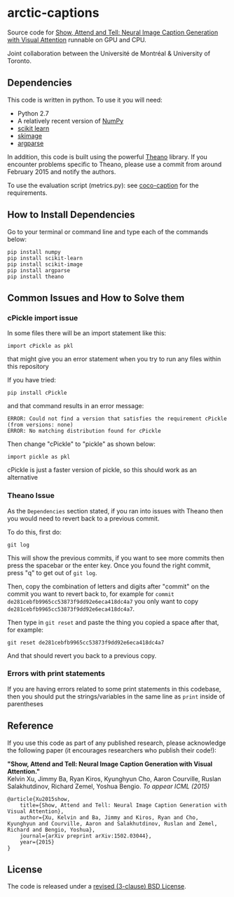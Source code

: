 # arctic-captions

Source code for [Show, Attend and Tell: Neural Image Caption Generation with Visual Attention](http://arxiv.org/abs/1502.03044)
runnable on GPU and CPU.

Joint collaboration between the Université de Montréal & University of Toronto.

## Dependencies

This code is written in python. To use it you will need:

* Python 2.7
* A relatively recent version of [NumPy](http://www.numpy.org/)
* [scikit learn](http://scikit-learn.org/stable/index.html)
* [skimage](http://scikit-image.org/docs/dev/api/skimage.html)
* [argparse](https://www.google.ca/search?q=argparse&oq=argparse&aqs=chrome..69i57.1260j0j1&sourceid=chrome&es_sm=122&ie=UTF-8#q=argparse+pip)

In addition, this code is built using the powerful
[Theano](http://www.deeplearning.net/software/theano/) library. If you
encounter problems specific to Theano, please use a commit from around
February 2015 and notify the authors.

To use the evaluation script (metrics.py): see
[coco-caption](https://github.com/tylin/coco-caption) for the requirements.

## How to Install Dependencies
Go to your terminal or command line and type each of the commands below:

```
pip install numpy
pip install scikit-learn
pip install scikit-image
pip install argparse
pip install theano
```
## Common Issues and How to Solve them
### cPickle import issue
In some files there will be an import statement like this:

`import cPickle as pkl`

that might give you an error statement when you try to run any files within this repository

If you have tried: 

`pip install cPickle`

and that command results in an error message:

```
ERROR: Could not find a version that satisfies the requirement cPickle (from versions: none)
ERROR: No matching distribution found for cPickle
```
Then change "cPickle" to "pickle" as shown below:

`import pickle as pkl`

cPickle is just a faster version of pickle, so this should work as an alternative

### Theano Issue
As the `Dependencies` section stated, if you ran into issues with Theano then you would need to revert back to a previous commit.

To do this, first do:

`git log`

This will show the previous commits, if you want to see more commits then press the spacebar or the enter key. Once you found the right commit,
press "q" to get out of `git log`.

Then, copy the combination of letters and digits after "commit" on the commit you want to revert back to, for example for `commit de281cebfb9965cc53873f9dd92e6eca418dc4a7` you only want to copy `de281cebfb9965cc53873f9dd92e6eca418dc4a7`.

Then type in `git reset` and paste the thing you copied a space after that, for example:

`git reset de281cebfb9965cc53873f9dd92e6eca418dc4a7`

And that should revert you back to a previous copy.

### Errors with print statements
If you are having errors related to some print statements in this codebase, then you should put the strings/variables in the same line as `print` inside of parentheses

## Reference

If you use this code as part of any published research, please acknowledge the
following paper (it encourages researchers who publish their code!):

**"Show, Attend and Tell: Neural Image Caption Generation with Visual Attention."**  
Kelvin Xu, Jimmy Ba, Ryan Kiros, Kyunghyun Cho, Aaron Courville, Ruslan
Salakhutdinov, Richard Zemel, Yoshua Bengio. *To appear ICML (2015)*

    @article{Xu2015show,
        title={Show, Attend and Tell: Neural Image Caption Generation with Visual Attention},
        author={Xu, Kelvin and Ba, Jimmy and Kiros, Ryan and Cho, Kyunghyun and Courville, Aaron and Salakhutdinov, Ruslan and Zemel, Richard and Bengio, Yoshua},
        journal={arXiv preprint arXiv:1502.03044},
        year={2015}
    } 

## License

The code is released under a [revised (3-clause) BSD License](http://directory.fsf.org/wiki/License:BSD_3Clause).
